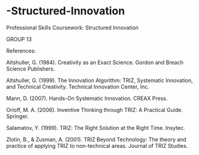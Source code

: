 # -Structured-Innovation

Professional Skills Coursework: Structured Innovation

GROUP 13

References:

Altshuller, G. (1984). Creativity as an Exact Science. Gordon and Breach Science Publishers.

Altshuller, G. (1999). The Innovation Algorithm: TRIZ, Systematic Innovation, and Technical 
Creativity. Technical Innovation Center, Inc.

Mann, D. (2007). Hands-On Systematic Innovation. CREAX Press.

Orloff, M. A. (2006). Inventive Thinking through TRIZ: A Practical Guide. Springer.

Salamatov, Y. (1999). TRIZ: The Right Solution at the Right Time. Insytec.

Zlotin, B., & Zusman, A. (2001). TRIZ Beyond Technology: The theory and practice of applying TRIZ to non-technical areas. Journal of TRIZ Studies.
